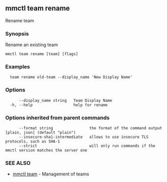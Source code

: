 ## mmctl team rename

Rename team

### Synopsis

Rename an existing team

```
mmctl team rename [team] [flags]
```

### Examples

```
  team rename old-team --display_name 'New Display Name'
```

### Options

```
      --display_name string   Team Display Name
  -h, --help                  help for rename
```

### Options inherited from parent commands

```
      --format string                the format of the command output [plain, json] (default "plain")
      --insecure-sha1-intermediate   allows to use insecure TLS protocols, such as SHA-1
      --strict                       will only run commands if the mmctl version matches the server one
```

### SEE ALSO

* [mmctl team](mmctl_team.md)	 - Management of teams

